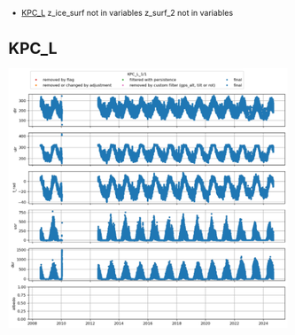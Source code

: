 * [KPC_L](#s1)
z_ice_surf not in variables
z_surf_2 not in variables
# <a id='s1' />KPC_L
![](../figures/flags/KPC_L_0.png)
 
